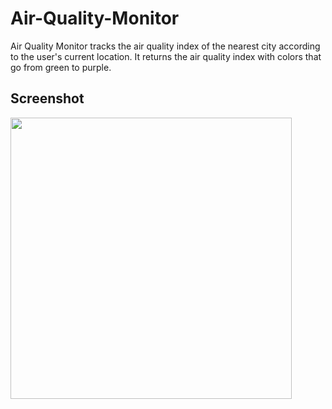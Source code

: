 # Air-Quality-Monitor
Air Quality Monitor tracks the air quality index of the nearest city according to the user's current location. 
It returns the air quality index with colors that go from green to purple.  

## Screenshot
<img src="https://user-images.githubusercontent.com/46203817/98318882-325db900-1fa5-11eb-82e3-56d1f459b5dc.png" width="450" height="450"/>

